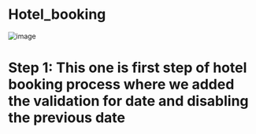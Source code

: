 # Hotel_booking
![image](https://github.com/user-attachments/assets/8d643b0d-6729-41a3-bbe6-2b6cfc57d527)
# Step 1: This one is first step of hotel booking process where we added the validation for date and disabling the previous date
